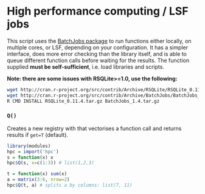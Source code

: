 High performance computing / LSF jobs
=====================================

This script uses the [BatchJobs package](https://github.com/tudo-r/BatchJobs) to run functions either locally, on
multiple cores, or LSF, depending on your configuration. It has a simpler
interface, does more error checking than the library itself, and is able to
queue different function calls before waiting for the results. The function
supplied **must be self-sufficient**, i.e. load libraries and scripts.

**Note: there are some issues with RSQLite>=1.0, use the following:**

```bash
wget http://cran.r-project.org/src/contrib/Archive/RSQLite/RSQLite_0.11.4.tar.gz
wget http://cran.r-project.org/src/contrib/Archive/BatchJobs/BatchJobs_1.4.tar.gz
R CMD INSTALL RSQLite_0.11.4.tar.gz BatchJobs_1.4.tar.gz
```

### `Q()`

Creates a new registry with that vectorises a function call and returns 
results if `get=T` (default).

```r
library(modules)
hpc = import('hpc')
s = function(x) x
hpc$Q(s, x=c(1:3)) # list(1,2,3)
```

```r
t = function(x) sum(x)
a = matrix(3:6, nrow=2)
hpc$Q(t, a) # splits a by columns: list(7, 11)
```

